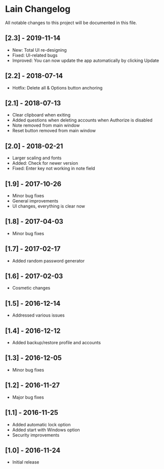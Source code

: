 # Lain Changelog

All notable changes to this project will be documented in this file.

## [2.3] - 2019-11-14
- New: Total UI re-designing
- Fixed: UI-related bugs
- Improved: You can now update the app automatically by clicking Update

## [2.2] - 2018-07-14
- Hotfix: Delete all & Options button anchoring

## [2.1] - 2018-07-13
- Clear clipboard when exiting
- Added questions when deleting accounts when Authorize is disabled
- Note removed from main window
- Reset button removed from main window

## [2.0] - 2018-02-21
- Larger scaling and fonts
- Added: Check for newer version
- Fixed: Enter key not working in note field

## [1.9] - 2017-10-26
- Minor bug fixes
- General improvements
- UI changes, everything is clear now

## [1.8] - 2017-04-03
- Minor bug fixes

## [1.7] - 2017-02-17
- Added random password generator

## [1.6] - 2017-02-03
- Cosmetic changes

## [1.5] - 2016-12-14
- Addressed various issues

## [1.4] - 2016-12-12
- Added backup/restore profile and accounts

## [1.3] - 2016-12-05
- Minor bug fixes

## [1.2] - 2016-11-27
- Major bug fixes

## [1.1] - 2016-11-25
- Added automatic lock option
- Added start with Windows option
- Security improvements

## [1.0] - 2016-11-24
- Initial release
